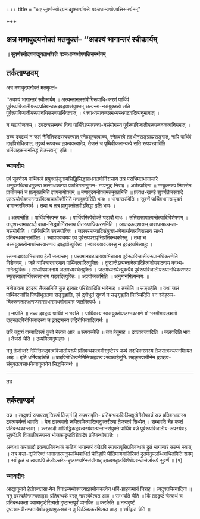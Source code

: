 +++
title = "०२ सुवर्णस्योदयनाद्युक्तार्थापत्तेः पञ्चधान्यथोपपत्तिसमर्थनम्"

+++


## अत्र मणावुदयनोक्तं मतमुक्तं– ‘‘अवश्यं भागान्तरं स्वीकार्यम्

**॥ सुवर्णस्योदयनाद्युक्तार्थापत्तेः पञ्चधान्यथोपपत्तिसमर्थनम्**

## **तर्कताण्डवम्**

अत्र मणावुदयनोक्तं मतमुक्तं–

‘‘अवश्यं भागान्तरं स्वीकार्यम् । अत्यन्तानलसंयोगिरूपाधि-करणं पार्थिवं पूर्वरूपविजातीयरूपप्रतिबन्धकद्रवद्रव्यसंयुक्तम् अत्यन्ता-नसंयुक्तत्वे सति पूर्वरूपविजातीयरूपानधिकरणपार्थिवत्वात् । १क्वाथ्यमानजलमध्यस्थपटवदित्यनुमानात् ।

न चाप्रयोजकम् । द्रवद्रव्यसम्बन्धं विना पार्थिवेऽप्यत्यन्ता-नसंयोगस्य पूर्वरूपविजातीयरूपजनकत्वनियमात् ।

तच्च द्रवद्रव्यं न जलं नैमित्तिकद्रवत्ववत्त्वात् स्नेहशून्यत्वाच्च, स्नेहवत्त्वे तदधीनसङ्ग्रहप्रसङ्गात्, नापि पार्थिवं दाहविरोधित्वात्, तद्द्रव्यं रूपवच्च द्रवत्ववत्त्वादेव, तैजसं च पृथिवीजलान्यत्वे सति रूपवत्त्वादिति धर्मिग्राहकमानसिद्धं तेजस्त्वम्’’ इति ॥

### **न्यायदीपः**

एवं सुवर्णस्य पार्थिवत्वे प्रयुक्तहेतूनामसिद्धिसिद्धसाधनतयोर्निरासाय तत्र पराभिमतभागान्तरे अनुपलब्धिबाधमुक्त्वा तत्साधकतया पराभिमतानुमान- मप्यनूद्य निराह ॥ अत्रेत्यादिना ॥ मण्युक्तस्य निरासेन प्राचीनमतं च प्रत्युक्तमिति ज्ञापनायोक्तम् ॥ मणावुदयनोक्तमतमुक्तमिति ॥ प्रत्यक्ष-खण्डे सुवर्णतैजसवादे एतत्प्रयोगोक्त्यनन्तरमित्याचार्योक्तेरिति मणावुक्तेरिति भावः ॥ भागान्तरमिति ॥ सुवर्णे पार्थिवभागसम्पृक्तं भागान्तरमित्यर्थः । तथा च तत्र प्रागुक्तहेतवोऽसिद्धा इति भावः ।

॥ अत्यन्तेति ॥ पार्थिवमित्यन्तं पक्षः । पार्थिवमित्येवोक्ते घटादौ बाधः । तन्निरासायात्यन्तेत्यादिविशेषणम् । तादृशस्यामघटादौ बाधा-सिद्ध्योर्निरासाय पीतरूपाधिकरणमिति । आपादकदशायाम् अबाधायात्यन्ता-नसंयोगीति । पार्थिवमिति स्वरूपोक्तिः । जलपरमाण्वादिसंयुक्त-त्वेनार्थान्तरनिरासाय साध्ये प्रतिबन्धकान्तरोक्तिः । स्वावयवावयव एव पूर्वरूपपरावृत्तिप्रतिबन्धकोस्तु । तथा च तत्संयुक्तत्वेनार्थान्तरवारणाय द्रवद्रव्येत्युक्तिः । स्वावयवावयवस्तु न द्रवद्रव्यमित्याहुः ।

स्तम्भादावव्यभिचाराय हेतौ सत्यन्तम् । पच्यमानघटादावव्यभिचाराय पूर्वरूपविजातीयरूपानधिकरणेति विशेषणम् । जले व्यभिचारवारणाय पार्थिवत्वादित्युक्तिः । दृष्टान्तेऽत्यन्तानेत्यादिहेत्वंशोपपादनाय क्वथ्य-मानेत्युक्तिः । साध्योपपादनाय जलमध्यस्थेत्युक्तिः । जलमध्यस्थेत्युक्त्यैव पूर्वरूपविजातीयरूपानधिकरणस्य स्फुटत्वात्पार्थिवत्वलाभाय घटवदित्युक्तिः ॥ अप्रयोजकमिति ॥ अनुमानमित्यन्वयः ॥

नन्वेतावता द्रवद्रव्यं तैजसमिति कुत इत्यतः परिशेषादिति भावेनाह ॥ तच्चेति ॥ सङ्ग्रहेति ॥ यथा जलं पार्थिवरजांसि पिण्डीभूततया सङ्गृह्णाति, एवं द्रवीभूतं सुवर्णं न सङ्गृह्णाति किञ्चिदिति १न स्नेहरूप-चिक्कणतालक्षणजलासाधारणधर्माभावान्न जलमित्यर्थः ।

॥ नापीति ॥ तच्च द्रवद्रव्यं पार्थिवं न भवति । पार्थिवस्य स्वसंयुक्तोपष्टम्भकभागे यो भस्मीभावलक्षणो दाहस्तदविरोधित्वादस्य च द्रवद्रव्यस्य तद्विरोधित्वादित्यर्थः ॥

तर्हि तद्द्रव्यं वाय्वादिरूपं कुतो नेत्यत आह ॥ रूपवच्चेति ॥ तत्र हेतुमाह ॥ द्रवत्ववत्त्वादिति ॥ जलवदिति भावः ॥ तैजसं चेति ॥ द्रव्यमित्यनुषङ्गः ।

ननु तेजोन्तरे नैमित्तिकद्रवत्वविजातीयरूपे प्रतिबन्धकत्वयोरदृष्टेरत्र कथं तदधिकरणस्य तैजसत्वकल्पनमित्यत आह ॥ इति धर्मिग्राहकेति ॥ दाहविरोधित्वनैमित्तिकद्रवत्व२रूपत्वहेतुभिः सहकृतप्राचीनेन द्रवद्रव्य-संयुक्तत्वसाधकेनानुमानेन सिद्धमित्यर्थः ॥

------------------------------------------------------------------------

तन्न

## **तर्कताण्डवं**

तन्न । त्वदुक्तं रूपापरावृत्तिरूपं लिङ्गं हि रूपपरावृत्ति- प्रतिबन्धककिञ्चिद्वत्वेनैवोपपन्नं सन्न प्रतिबन्धकस्य द्रवत्वपर्यन्तं धावति । येन द्रवत्ववतो रूपित्वमित्यादित्वदुक्तरीत्या तेजस्त्वं सिध्येत् । सम्भवति चेह कप्तं प्रतिबन्धकान्तरम् । करकादौ सांसिद्धिकद्रवत्वस्येवात्यन्तानसंयुक्ते पार्थिवे वज्रे पूर्वरूपविजातीय-रूपस्येव३ सुवर्णेऽपि विजातीयरूपस्य भोजकादृष्टविशेषादेव प्रतिबन्धोपपत्तेः ।

अन्यथा करकादौ द्रवत्वप्रतिबन्धकं कठिनं भागान्तरं वज्रेऽपि रूपपरावृत्तिप्रतिबन्धकं द्रुतं भागान्तरं कल्प्यं स्यात् । तत्र वज्रा-द्यतिरिक्तं भागान्तरमनुपलब्धिबाधितं चेदिहापि पीतिमाश्रयातिरिक्तं द्रुतमनुपलब्धिबाधितमिति समम् । स्वीकृतं च त्वयाऽपि तेजोऽन्तरेऽ-दृष्टमप्यग्निसंयोगाद् द्रवत्वमदृष्टविशेषोपबन्धात्तेजोरूपे सुवर्णे ॥ (१)

### **न्यायदीपः**

आद्यानुमाने हेतोरुक्तसाध्येन विनाऽन्यथोपपत्त्याऽप्रयोजकत्वेन धर्मि-ग्राहकमानं निराह ॥ त्वदुक्तमित्यादिना ॥ ननु द्रवत्वहीनमन्यत्तादृश-प्रतिबन्धकं वस्तु नास्त्येवेत्यत आह ॥ सम्भवति चेति ॥ किं तददृष्टं चेत्कथं च प्रतिबन्धकता क्वाप्यदृष्टेरित्यतो दृष्टान्तपूर्वं व्यनक्ति ॥ करकेति ॥ नन्वदृष्टं दृष्टसामग्रीसम्पत्तावेवोपयुक्तमुपलब्धं न तु किञ्चित्करमित्यत आह ॥ स्वीकृतं चेति ॥

